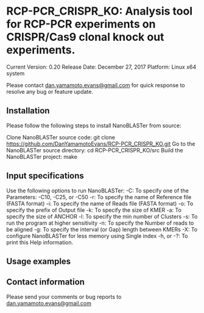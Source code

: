 # RCP-PCR_CRISPR_KO: Analysis tool for RCP-PCR experiments on CRISPR/Cas9 clonal knock out experiments.
Current Version: 0.20
Release Date: December 27, 2017
Platform: Linux x64 system

Please contact dan.yamamoto.evans@gmail.com for quick response to resolve any bug or feature update.

## Installation

Please follow the following steps to install NanoBLASTer from source:

Clone NanoBLASTer source code: git clone https://github.com/DanYamamotoEvans/RCP-PCR_CRISPR_KO.git
Go to the NanoBLASTer source directory: cd RCP-PCR_CRISPR_KO/src 
Build the NanoBLASTer project: make

## Input specifications

Use the following options to run NanoBLASTer:
-C: To specify one of the Parameters: -C10, -C25, or -C50
-r: To specify the name of Reference file (FASTA format)
-i: To specify the name of Reads file (FASTA format)
-o: To specify the prefix of Output file
-k: To specify the size of KMER
-a: To specify the size of ANCHOR
-l: To specify the min number of Clusters
-s: To run the program at higher sensitivity
-n: To specify the Number of reads to be aligned
-g: To specify the interval (or Gap) length between KMERs
-X: To configure NanoBLASTer for less memory using Single index
-h, or -?: To print this Help information.

## Usage examples


## Contact information

Please send your comments or bug reports to dan.yamamoto.evans@gmail.com
